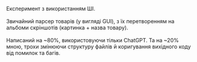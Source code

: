 Експеримент з використанням ШІ.<br><br>
Звичайний парсер товарів (у вигляді GUI), з їх перетворенням на альбоми скріншотів (картинка + назва товару).<br><br>
Написаний на ~80%, використовуючи тільки ChatGPT. Та на ~20% мною, трохи змінюючи структуру файлів й коригування вихідного коду від помилок та багів.
